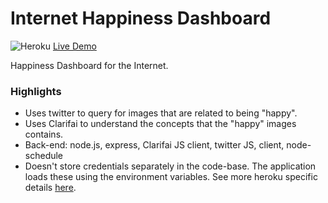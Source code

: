 # Internet Happiness Dashboard

![Heroku](https://heroku-badge.herokuapp.com/?app=afternoon-woodland-51981) [Live Demo](http://afternoon-woodland-51981.herokuapp.com/)

Happiness Dashboard for the Internet.

### Highlights
* Uses twitter to query for images that are related to being "happy".
* Uses Clarifai to understand the concepts that the "happy" images contains.
* Back-end: node.js, express, Clarifai JS client, twitter JS, client, node-schedule
* Doesn't store credentials separately in the code-base. The application loads these using the environment variables. See more heroku specific details [here](https://devcenter.heroku.com/articles/config-vars).

